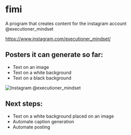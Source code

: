 # fimi
A program that creates content for the instagram account @executioner_mindset

https://www.instagram.com/executioner_mindset/

## Posters it can generate so far:
- Text on an image
- Text on a white background
- Text on a black background

![Instagram @executioner_mindset](http://i.imgur.com/JUWroHP.png)

## Next steps:
- Text on a white background placed on an image
- Automate caption generation
- Automate posting
